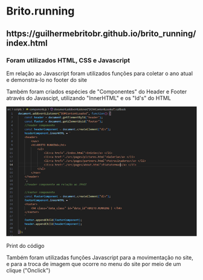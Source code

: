 <h1>Brito.running</h1>
<h2>https://guilhermebritobr.github.io/brito_running/index.html</h2>
<h3>Foram utilizados HTML, CSS e Javascript</h3>
<p>Em relação ao Javascript foram utilizados funções para coletar o ano atual e demonstra-lo no footer do site</p> 
<p>Também foram criados espécies de "Componentes" do Header e Footer através do Javascipt, utilizando "InnerHTML" e os "Id's" do HTML </p> 
<img src="./readme/images/componente.PNG"/>
<p>Print do código</p>
<p>Também foram utilizadas funções Javascript para a movimentação no site, e para a troca de imagem que ocorre no menu do site por meio de um clique ("Onclick")</p>

